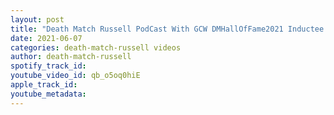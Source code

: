 ```yaml
---
layout: post
title: "Death Match Russell PodCast With GCW DMHallOfFame2021 Inductee Death Match Legend Sick Nick Mondo"
date: 2021-06-07
categories: death-match-russell videos
author: death-match-russell
spotify_track_id: 
youtube_video_id: qb_o5oq0hiE
apple_track_id: 
youtube_metadata: 
---
```

